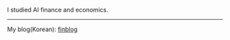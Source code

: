 I studied AI finance and economics.

---
My blog(Korean):
[finblog](https://jo-cho.github.io/FinBlog/)
